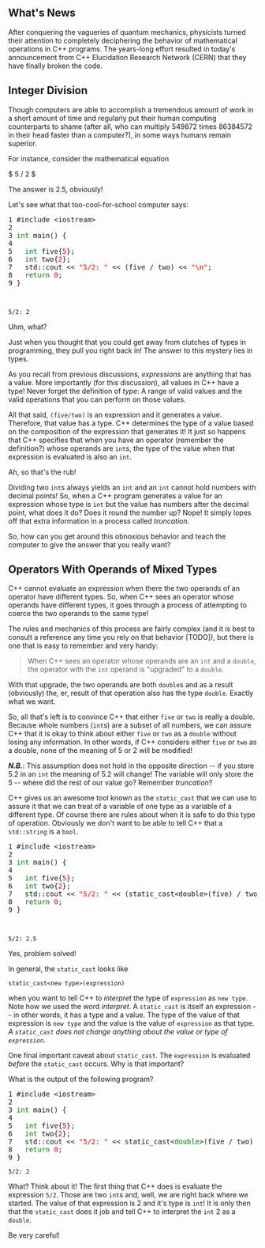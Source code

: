 ## What's News

After conquering the vagueries of quantum mechanics, physicists turned their attention to completely deciphering the behavior of mathematical operations in C++ programs. The years-long effort resulted in today's announcement from C++ Elucidation Research Network (CERN) that they have finally broken the code.

## Integer Division

Though computers are able to accomplish a tremendous amount of work in a short amount of time and regularly put their human computing counterparts to shame (after all, who can multiply 549872 times 86384572 in their head faster than a computer?), in some ways humans remain superior.

For instance, consider the mathematical equation

$ 5 / 2 $

The answer is $2.5$, obviously!

Let's see what that too-cool-for-school computer says:

<html><head></head><body><pre>
1 #include &lt;iostream&gt;
2 
3 <font color=green>int</font> main() {
4 
5   <font color=green>int</font> five{<font color=red>5</font>};
6   <font color=green>int</font> two{<font color=red>2</font>};
7   std::cout << <font color=red>"5/2: "</font> << (five / two) << <font color=red>"\n"</font>;
8   <font color=green>return</font> <font color=red>0</font>;
9 }

</pre></body></html>

```
5/2: 2
```

Uhm, what?

Just when you thought that you could get away from clutches of types in programming, they pull you right back in! The answer to this mystery lies in types.

As you recall from previous discussions, _expressions_ are anything that has a value. More importantly (for this discussion), all values in C++ have a type! Never forget the definition of _type_: A range of valid values and the valid operations that you can perform on those values.

All that said, `(five/two)` is an expression and it generates a value. Therefore, that value has a type. C++ determines the type of a value based on the composition of the expression that generates it! It just so happens that C++ specifies that when you have an operator (remember the definition?) whose operands are `int`s, the type of the value when that expression is evaluated is also an `int`. 

Ah, so that's the rub!

Dividing two `int`s always yields an `int` and an `int` cannot hold numbers with decimal points! So, when a C++ program generates a value for an expression whose type is `int` but the value has numbers after the decimal point, what does it do? Does it round the number up? Nope! It simply lopes off that extra information in a process called _truncation_. 

So, how can you get around this obnoxious behavior and teach the computer to give the answer that you really want? 

## Operators With Operands of Mixed Types

C++ cannot evaluate an expression when there the two operands of an operator have different types. So, when C++ sees an operator whose operands have different types, it goes through a process of attempting to coerce the two operands to the same type!

The rules and mechanics of this process are fairly complex (and it is best to consult a reference any time you rely on that behavior [TODO]), but there is one that is easy to remember and very handy:

> When C++ sees an operator whose operands are an `int` and a `double`, the operator with the `int` operand is "upgraded" to a `double`.

With that upgrade, the two operands are both `double`s and as a result (obviously) the, er, result of that operation also has the type `double`. Exactly what we want.

So, all that's left is to convince C++ that either `five` or `two` is really a double. Because whole numbers (`int`s) are a subset of all numbers, we can assure C++ that it is okay to think about either `five` or `two` as a `double` without losing any information. In other words, if C++ considers either `five` or `two` as a double, none of the meaning of $5$ or $2$ will be modified! 

***N.B.***: This assumption does not hold in the opposite direction -- if you store $5.2$ in an `int` the meaning of $5.2$ will change! The variable will only store the $5$ -- where did the rest of our value go? Remember _truncation_?

C++ gives us an awesome tool known as the `static_cast` that we can use to assure it that we can treat of a variable of one type as a variable of a different type. Of course there are rules about when it is safe to do this type of operation. Obviously we don't want to be able to tell C++ that a `std::string` is a `bool`. 

<html><head></head><body><pre>
1 #include &lt;iostream&gt;
2 
3 <font color=green>int</font> main() {
4 
5   <font color=green>int</font> five{<font color=red>5</font>};
6   <font color=green>int</font> two{<font color=red>2</font>};
7   std::cout << <font color=red>"5/2: "</font> << (static_cast&lt;double&gt;(five) / two) << <font color=red>"\n"</font>;
8   <font color=green>return</font> <font color=red>0</font>;
9 }

</pre></body></html>

```
5/2: 2.5
```

Yes, problem solved!

In general, the `static_cast` looks like

```
static_cast<new type>(expression)
```

when you want to tell C++ to _interpret_ the type of `expression` as `new type`. Note how we used the word _interpret_. A `static_cast` is itself an expression -- in other words, it has a type and a value. The type of the value of that expression is `new type` and the value is the value of `expression` as that type. _A `static_cast` does not change anything about the value or type of `expression`._

One final important caveat about `static_cast`. The `expression` is evaluated _before_ the `static_cast` occurs. Why is that important? 

What is the output of the following program?

<html><head></head><body><pre>
1 #include &lt;iostream&gt;
2 
3 <font color=green>int</font> main() {
4 
5   <font color=green>int</font> five{<font color=red>5</font>};
6   <font color=green>int</font> two{<font color=red>2</font>};
7   std::cout << <font color=red>"5/2: "</font> << static_cast<<font color=green>double</font>>(five / two) << <font color=red>"\n"</font>;
8   <font color=green>return</font> <font color=red>0</font>;
9 }
</pre></body></html>

```
5/2: 2
```

What? Think about it! The first thing that C++ does is evaluate the expression `5/2`. Those are two `int`s and, well, we are right back where we started. The value of that expression is $2$ and it's type is `int`! It is only then that the `static_cast` does it job and tell C++ to interpret the `int` $2$ as a `double`.

Be very careful!